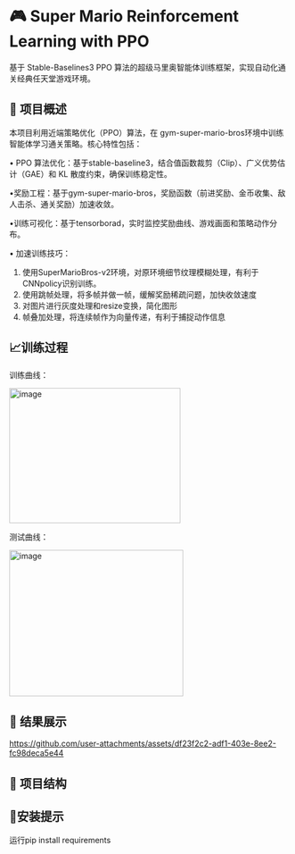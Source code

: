 # 🎮 Super Mario Reinforcement Learning with PPO
基于 ​​Stable-Baselines3 PPO 算法​​的超级马里奥智能体训练框架，实现自动化通关经典任天堂游戏环境。

## 🚀 项目概述
本项目利用近端策略优化（PPO）算法，在 gym-super-mario-bros环境中训练智能体学习通关策略。核心特性包括：

•
​​PPO 算法优化​​：基于stable-baseline3，结合值函数裁剪（Clip）、广义优势估计（GAE）和 KL 散度约束，确保训练稳定性。

•
​​奖励工程​​：基于gym-super-mario-bros，奖励函数（前进奖励、金币收集、敌人击杀、通关奖励）加速收敛。

•
​​训练可视化​​：基于tensorborad，实时监控奖励曲线、游戏画面和策略动作分布。

•
​​加速训练技巧：
1. 使用SuperMarioBros-v2环境，对原环境细节纹理模糊处理，有利于CNNpolicy识别训练。
2. 使用跳帧处理，将多帧并做一帧，缓解奖励稀疏问题，加快收敛速度
3. 对图片进行灰度处理和resize变换，简化图形
4. 帧叠加处理，将连续帧作为向量传递，有利于捕捉动作信息

## 📈训练过程
训练曲线：

<img width="307" height="242" alt="image" src="https://github.com/user-attachments/assets/0334aaf0-17ba-458d-9498-9f24d6729c81" />

测试曲线：

<img width="312" height="262" alt="image" src="https://github.com/user-attachments/assets/ad6ad024-d45f-4da3-ad55-9165c4f1d428" />

## 🎥 结果展示


https://github.com/user-attachments/assets/df23f2c2-adf1-403e-8ee2-fc98deca5e44

## 📂 项目结构


## 🔧安装提示
运行pip install requirements

